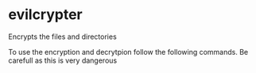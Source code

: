 # evilcrypter
Encrypts the files and directories

To use the encryption and decrytpion follow the following commands.
Be carefull as this is very dangerous

